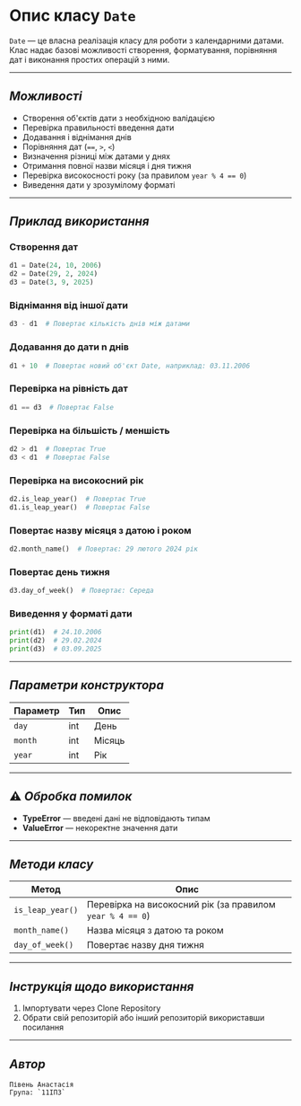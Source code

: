 #  Опис класу `Date`

`Date` — це власна реалізація класу для роботи з календарними датами.  
Клас надає базові можливості створення, форматування, порівняння дат і виконання простих операцій з ними.

---

##  *Можливості*

*  Створення об'єктів дати з необхідною валідацією  
*  Перевірка правильності введення дати  
*  Додавання і віднімання днів  
*  Порівняння дат (`==`, `>`, `<`)  
*  Визначення різниці між датами у днях  
*  Отримання повної назви місяця і дня тижня  
*  Перевірка високосності року (за правилом `year % 4 == 0`)  
*  Виведення дати у зрозумілому форматі  

---

##  *Приклад використання*

###  Створення дат
```python
d1 = Date(24, 10, 2006)
d2 = Date(29, 2, 2024)
d3 = Date(3, 9, 2025)
```

###  Віднімання від іншої дати
```python
d3 - d1  # Повертає кількість днів між датами
```

###  Додавання до дати n днів
```python
d1 + 10  # Повертає новий об'єкт Date, наприклад: 03.11.2006
```

###  Перевірка на рівність дат
```python
d1 == d3  # Повертає False
```

###  Перевірка на більшість / меншість
```python
d2 > d1  # Повертає True
d3 < d1  # Повертає False
```

###  Перевірка на високосний рік
```python
d2.is_leap_year()  # Повертає True
d1.is_leap_year()  # Повертає False
```

###  Повертає назву місяця з датою і роком
```python
d2.month_name()  # Повертає: 29 лютого 2024 рік
```

###  Повертає день тижня
```python
d3.day_of_week()  # Повертає: Середа
```

###  Виведення у форматі дати
```python
print(d1)  # 24.10.2006
print(d2)  # 29.02.2024
print(d3)  # 03.09.2025
```

---

##  *Параметри конструктора*

| Параметр | Тип | Опис   |
| -------- | --- | ------ |
| `day`    | int | День   |
| `month`  | int | Місяць |
| `year`   | int | Рік    |

---

## ⚠ *Обробка помилок*

*  **TypeError** — введені дані не відповідають типам  
*  **ValueError** — некоректне значення дати  

---

##  *Методи класу*

| Метод            | Опис |
|------------------|------|
| `is_leap_year()` | Перевірка на високосний рік (за правилом `year % 4 == 0`) |
| `month_name()`   | Назва місяця з датою та роком |
| `day_of_week()`  | Повертає назву дня тижня      |

---

##  *Інструкція щодо використання*

 1. Імпортувати через Clone Repository
2. Обрати свій репозиторій або інший репозиторій використавши посилання 
---

##  *Автор*
```
Півень Анастасія 
Група: `11ІПЗ`
```

